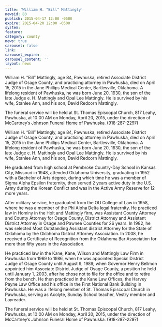 ```yaml
---
title: 'William H. "Bill" Mattingly'
newsid: 83
publish: 2015-04-17 12:00 -0500
expire: 2015-04-20 12:00 -0500
system: 
feature: 
category: county
news: true
carousel: false
link: 
carousel_expire: 
carousel_content: ''
layout: news
---
```

<p>William H. “Bill” Mattingly, age 84, Pawhuska, retired Associate District Judge of Osage County, and practicing attorney in Pawhuska, died on April 15, 2015 in the Jane Phillips Medical Center, Bartlesville, Oklahoma.  A lifelong resident of Pawhuska, he was born June 20, 1930, the son of the late Judge e. H. Mattingly and Opal Lee Mattingly.  He is survived by his wife, Stanlee Ann, and his son, David Redcorn Mattingly.</p>
<p>The funeral service will be held at St. Thomas Episcopal Church, 817 Leahy, Pawhuska, at 10:00 AM on Monday, April 20, 2015, under the direction of McCartney’s Johnson Funeral Home of Pawhuska.  (918-287-2297)</p>
 <!--more-->
<p>William H. “Bill” Mattingly, age 84, Pawhuska, retired Associate District Judge of Osage County, and practicing attorney in Pawhuska, died on April 15, 2015 in the Jane Phillips Medical Center, Bartlesville, Oklahoma.  A lifelong resident of Pawhuska, he was born June 20, 1930, the son of the late Judge e. H. Mattingly and Opal Lee Mattingly.  He is survived by his wife, Stanlee Ann, and his son, David Redcorn Mattingly.</p>
<p>He graduated from high school at Pembroke Country-Day School in Kansas City, Missouri in 1948, attended Oklahoma University, graduating in 1952 with a Bachelor of Arts degree, during which time he was a member of Sigma Alpha Epsilon fraternity, then served 2 years active duty in the U.S. Army during the Korean Conflict and was in the Active Army Reserve for 12 more years.</p>
<p>After military service, he graduated from the OU College of Law in 1958, where he was a member of the Phi Alpha Delta legal fraternity.  He practiced law in Hominy in the Holt and Mattingly firm, was Assistant County Attorney and County Attorney for Osage County, District Attorney and Assistant District Attorney in Osage and Pawnee Counties for 26 years.  In 1982, he was selected Most Outstanding Assistant district Attorney for the State of Oklahoma by the Oklahoma District Attorney Association.  In 2008, he received a Certificate of Recognition from the Oklahoma Bar Association for more than fifty years in the Association.</p>
<p>He practiced law in the Kane, Kane, Wilson and Mattingly Law Firm in Pawhuska from 1969 to 1986, when he was appointed Special District Judge of Osage County until August 9, 1989, when Governor Henry Bellmon appointed him Associate District Judge of Osage County, a position he held until January 1, 2003, after he chose not to file for the office and to retire from the bench.  He then practiced in the Kane Law Offices, the Harvey Payne Law Office and his office in the First National Bank Building in Pawhuska.  He was a lifelong member of St. Thomas Episcopal Church in Pawhuska, serving as Acolyte, Sunday School teacher, Vestry member and Layreader.</p>
<p>The funeral service will be held at St. Thomas Episcopal Church, 817 Leahy, Pawhuska, at 10:00 AM on Monday, April 20, 2015, under the direction of McCartney’s Johnson Funeral Home of Pawhuska.  (918-287-2297)</p>